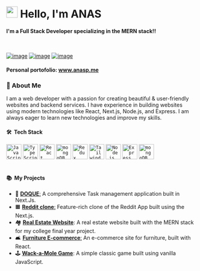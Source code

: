 # <img src="https://raw.githubusercontent.com/iampavangandhi/iampavangandhi/master/gifs/Hi.gif" width="30px"> Hello, I'm ANAS 

#### I'm a Full Stack Developer specializing in the MERN stack!!

<div>
  
  <br>

[![image](https://img.shields.io/badge/LinkedIn-0077B5?style=for-the-badge&logo=linkedin&logoColor=white)](https://www.linkedin.com/in/anaspappadan/)
[![image](https://img.shields.io/badge/Instagram-E4405F?style=for-the-badge&logo=instagram&logoColor=white)](https://www.instagram.com/anasp_xr?igsh=NjN0NXRkejc5cXBm)
[![image](https://img.shields.io/badge/Gmail-D14836?style=for-the-badge&logo=gmail&logoColor=white)](mailto:anaspappadan@gmail.com)

#### Personal portofolio: www.anasp.me

</div>
<h3> 🙂 About Me </h3>

I am a web developer with a passion for creating beautiful & user-friendly websites and backend services. I have experience in building websites using modern technologies like React, Next.js, Node.js, and Express. I am always eager to learn new technologies and improve my skills.

<h4> 🛠 &nbsp;Tech Stack</h3>

<div >
	<code><img width="40" src="https://user-images.githubusercontent.com/25181517/117447155-6a868a00-af3d-11eb-9cfe-245df15c9f3f.png" alt="JavaScript" title="JavaScript"/></code>
	<code><img width="40" src="https://user-images.githubusercontent.com/25181517/183890598-19a0ac2d-e88a-4005-a8df-1ee36782fde1.png" alt="TypeScript" title="TypeScript"/></code>
	<code><img width="40" src="https://user-images.githubusercontent.com/25181517/183897015-94a058a6-b86e-4e42-a37f-bf92061753e5.png" alt="React" title="React"/></code>
	<code><img width="40" src="https://camo.githubusercontent.com/c3635f27439ecdbf20e3cbf969c156f4040f10a0c8c836cf307d916dd8f806d4/68747470733a2f2f6173736574732e76657263656c2e636f6d2f696d6167652f75706c6f61642f76313636323133303535392f6e6578746a732f49636f6e5f6461726b5f6261636b67726f756e642e706e67" alt="mongoDB" title="Next Js"/></code>
	<code><img width="40" src="https://user-images.githubusercontent.com/25181517/187896150-cc1dcb12-d490-445c-8e4d-1275cd2388d6.png" alt="Redux" title="Redux"/></code>
	<code><img width="40" src="https://user-images.githubusercontent.com/25181517/202896760-337261ed-ee92-4979-84c4-d4b829c7355d.png" alt="Tailwind CSS" title="Tailwind CSS"/></code>
	<code><img width="40" src="https://user-images.githubusercontent.com/25181517/183568594-85e280a7-0d7e-4d1a-9028-c8c2209e073c.png" alt="Node.js" title="Node.js"/></code>
	<code><img width="40" src="https://user-images.githubusercontent.com/25181517/183859966-a3462d8d-1bc7-4880-b353-e2cbed900ed6.png" alt="Express" title="Express"/></code>
	<code><img width="40" src="https://user-images.githubusercontent.com/25181517/182884177-d48a8579-2cd0-447a-b9a6-ffc7cb02560e.png" alt="mongoDB" title="mongoDB"/></code>
	

</div>
  <br>
  <h4> 📚 &nbsp;My Projects </h3>

- 📅 [**DOQUE**:](https://github.com/anaspxr/project-doque) A comprehensive Task management application built in Next.Js.
- 🟧 [**Reddit clone**:](https://github.com/anaspxr/reddit-clone-client) Feature-rich clone of the Reddit App built using the Next.js.
- 🏘️ [**Real Estate Website**](https://github.com/iambasilp/team-estate): A real estate website built with the MERN stack for my college final year project.
- 🛋️ [**Furniture E-commerce**:](https://github.com/anaspxr/e-commerce-with-redux) An e-commerce site for furniture, built with React.
- 🕹️ [**Wack-a-Mole Game**](https://github.com/anaspxr/Whack-A-Mole): A simple classic game built using vanilla JavaScript.

<br>


  
